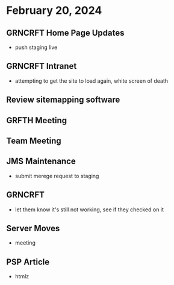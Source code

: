 # February 20, 2024

## GRNCRFT Home Page Updates
- push staging live

## GRNCRFT Intranet
- attempting to get the site to load again, white screen of death

## Review sitemapping software

## GRFTH Meeting

## Team Meeting

## JMS Maintenance
- submit merege request to staging

## GRNCRFT
- let them know it's still not working, see if they checked on it

## Server Moves
- meeting

## PSP Article
- htmlz
